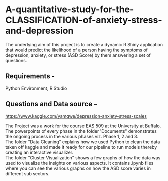 # A-quantitative-study-for-the-CLASSIFICATION-of-anxiety-stress-and-depression
The underlying aim of this project is to create a dynamic R Shiny application that would predict the likelihood of a person having the symptoms of depression, anxiety, or stress (ASD Score) by them answering a set of questions.

## Requirements - 
Python Environment, R Studio

## Questions and Data source –
https://www.kaggle.com/yamqwe/depression-anxiety-stress-scales

The Project was a work for the course EAS 509 at the University at Buffalo.\
The powerpoints of every phase in the folder 'Documents" demonstrates the ongoing process in the various phases viz. Phase 1, 2 and 3.\
The folder "Data Cleaning" explains how we used Python to clean the data taken off kaggle and made it ready for our pipeline to run models thereby creating an interactive visualizer.\
The folder "Cluster Visualization" shows a few graphs of how the data was used to visualize the insights on various aspects. It contains .ipynb files where you can see the various graphs on how the ASD score varies in different sub sectors. 
